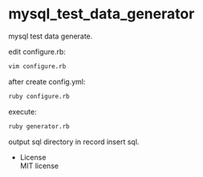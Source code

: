 mysql_test_data_generator
=========================

mysql test data generate.

edit configure.rb:
```bash
vim configure.rb
```

after create config.yml:
```bash
ruby configure.rb
```

execute:
```bash
ruby generator.rb
```

output sql directory in record insert sql.

* License  
MIT license

